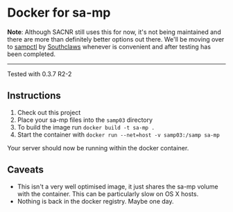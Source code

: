 # Docker for sa-mp

**Note**: Although SACNR still uses this for now, it's not being maintained and there are more than definitely better options out there. We'll be moving over to [sampctl](https://github.com/Southclaws/sampctl) by [Southclaws](https://github.com/Southclaws/) whenever is convenient and after testing has been completed.

<hr>

Tested with 0.3.7 R2-2

## Instructions

1. Check out this project
2. Place your sa-mp files into the `samp03` directory
3. To build the image run `docker build -t sa-mp .`
4. Start the container with `docker run --net=host -v samp03:/samp sa-mp`

Your server should now be running within the docker container.

## Caveats

- This isn't a very well optimised image, it just shares the sa-mp volume with the container. This can be particularly slow on OS X hosts.
- Nothing is back in the docker registry. Maybe one day.

